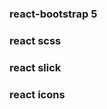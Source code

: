 ### react-bootstrap 5

### react scss

### react slick
<!-- import Slider from "react-slick";

For Slick CSS:-
import "slick-carousel/slick/slick.css";
import "slick-carousel/slick/slick-theme.css"; -->

### react icons



